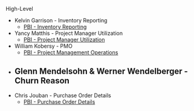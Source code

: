 High-Level

- Kelvin Garrison - Inventory Reporting
	- [PBI - Inventory Reporting](https://app.powerbi.com/groups/f3b9e7ba-15f1-4a10-afdd-c9974fce8832/list?ctid=6d4422b6-9fe9-4ec2-8904-ccaa320bd30a&experience=power-bi)
- Yancy Matthis - Project Manager Utilization
	- [PBI - Project Manager Utilization](https://app.powerbi.com/links/pCp6bxo1Tz?ctid=6d4422b6-9fe9-4ec2-8904-ccaa320bd30a&pbi_source=linkShare "https://app.powerbi.com/links/pcp6bxo1tz?ctid=6d4422b6-9fe9-4ec2-8904-ccaa320bd30a&pbi_source=linkshare")
- William Kobersy - PMO
	- [PBI - Project Management Operations](https://app.powerbi.com/groups/442c1cc2-ec10-4ac3-88f5-ec6f5038982c/list?ctid=6d4422b6-9fe9-4ec2-8904-ccaa320bd30a&experience=power-bi)
- Glenn Mendelsohn & Werner Wendelberger - Churn Reason
	- 
- Chris Jouban - Purchase Order Details 
	- [PBI - Purchase Order Details](https://app.powerbi.com/links/hL-uqnirm1?ctid=6d4422b6-9fe9-4ec2-8904-ccaa320bd30a&pbi_source=linkShare "https://app.powerbi.com/links/hl-uqnirm1?ctid=6d4422b6-9fe9-4ec2-8904-ccaa320bd30a&pbi_source=linkshare")

